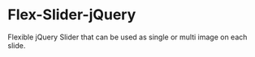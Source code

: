 # Flex-Slider-jQuery
Flexible jQuery Slider that can be used as single or multi image on each slide.
